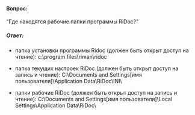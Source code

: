 #### Вопрос:
"Где находятся рабочие папки программы RiDoc?"

##### Ответ:
  - папка установки программы Ridoc (должен быть открыт доступ на чтение):
  c:\program files\riman\ridoc 

  - папка текущих настроек RiDoc (должен быть открыт доступ на запись и чтение):
  C:\Documents and Settings\[имя пользователя]\Application Data\RiDoc\INI\ 

  - папки рабочие RiDoc (должен быть открыт доступ на запись и чтение):
  C:\Documents and Settings\[имя пользователя]\Local Settings\Application Data\RiDoc\ 
